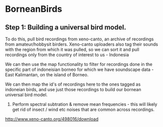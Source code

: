 # BorneanBirds

## Step 1: Building a universal bird model.
To do this, pull bird recordings from xeno-canto, an archive of recordings from amateur/hobbysit birders.
Xeno-canto uploaders also tag their sounds with the region from which it was pulled,  so we can sort it and pull recordings only from the country of interest to us - Indonesia

We can then use the map functionality to filter for recordings done in the specific part of indoneisian borneo for which we have soundscape data - East Kalimantan, on the island of Borneo.

We can then map the id's of recordings here to the ones tagged as indoneian birds, and use just those recordings to build our bornean universal bird model.

1. Perform spectral subtration & remove mean frequencies - this will likely get rid of insect / wind etc noises that are common across recordings.

http://www.xeno-canto.org/498016/download

